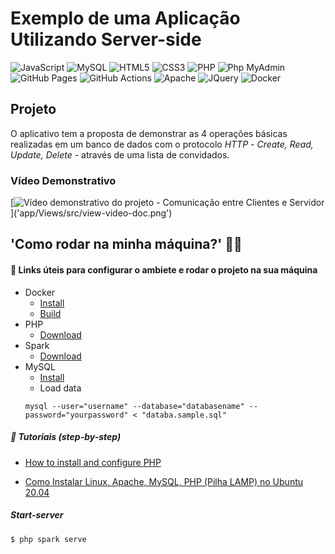 # Exemplo de uma Aplicação Utilizando Server-side


![JavaScript](https://img.shields.io/badge/-JavaScript-black?style=flat-square&logo=javascript)
![MySQL](https://img.shields.io/badge/-MySQL-4479A1?style=flat-square&logo=mysql&logoColor=white)
![HTML5](https://img.shields.io/badge/-HTML5-E34F26?style=flat-square&logo=html5&logoColor=white)
![CSS3](https://img.shields.io/badge/-CSS3-1572B6?style=flat-square&logo=css3)
![PHP](https://img.shields.io/badge/%20%20PHP%20%20%20-white?style=flat&logo=php&logoColor=white&color=%23777BB4)
![Php MyAdmin](https://img.shields.io/badge/Php_MyAdmin-white?style=flat&logo=phpmyadmin&logoColor=white&color=%23777BB4)
![GitHub Pages](https://img.shields.io/badge/GitHub_Pages-white?style=flat&logo=githubpages&logoColor=white&color=%23222222)
![GitHub Actions](https://img.shields.io/badge/GitHub_Actions-white?style=flat&logo=githubactions&logoColor=white&color=%232088FF)
![Apache](https://img.shields.io/badge/Apache-white?style=flat&logo=apache&logoColor=white&color=%23D22128)
![JQuery](https://img.shields.io/badge/JQuery-white?style=flat&logo=jquery&logoColor=white&color=%230769AD)
![Docker](https://img.shields.io/badge/Docker-white?style=flat&logo=docker&logoColor=white&color=%232496ED)

## Projeto

O aplicativo tem a proposta de demonstrar as 4 operações básicas realizadas em um banco de dados com o protocolo *HTTP* - *Create, Read, Update, Delete* - através de uma lista de convidados.

### Vídeo Demonstrativo

[![Vídeo demonstrativo do projeto - Comunicação entre Clientes e Servidor]('https://youtu.be/W1sbaf-9MmQ')]('app/Views/src/view-video-doc.png')

## 'Como rodar na minha máquina?' 👨‍💻

#### 🔗 Links úteis para configurar o ambiete e rodar o projeto na sua máquina

- Docker
    - [Install]('https://docs.docker.com/get-docker/')
    - [Build]('https://docs.docker.com/build/guide/mounts/')
- PHP
    - [Download]('https://www.php.net/downloads.php')
- Spark
    - [Download]('https://spark.apache.org/downloads.html')
- MySQL
    - [Install]('https://www.mysql.com/downloads/')
    - Load data
    ```
    mysql --user="username" --database="databasename" --password="yourpassword" < "databa.sample.sql"
    ```


##### 👣 Tutoriais (step-by-step) 
- [How to install and configure PHP]('https://ubuntu.com/server/docs/programming-php#:~:text=How%20to%20install%20and%20configure%20PHP%201%20Prerequisites,Configure%20PHP%20...%205%20Test%20your%20setup%20')

- [Como Instalar Linux, Apache, MySQL, PHP (Pilha LAMP) no Ubuntu 20.04]('https://www.digitalocean.com/community/tutorials/how-to-install-linux-apache-mysql-php-lamp-stack-on-ubuntu-20-04-pt')

##### Start-server

```
$ php spark serve
```